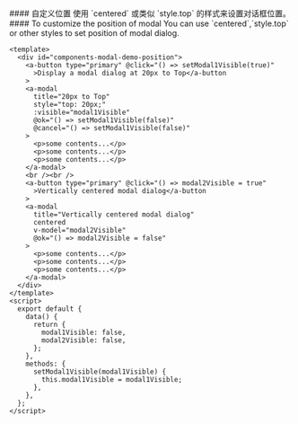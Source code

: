 <cn>
#### 自定义位置
使用 `centered` 或类似 `style.top` 的样式来设置对话框位置。
</cn>

<us>
#### To customize the position of modal
You can use `centered`,`style.top` or other styles to set position of modal dialog.
</us>

```tpl
<template>
  <div id="components-modal-demo-position">
    <a-button type="primary" @click="() => setModal1Visible(true)"
      >Display a modal dialog at 20px to Top</a-button
    >
    <a-modal
      title="20px to Top"
      style="top: 20px;"
      :visible="modal1Visible"
      @ok="() => setModal1Visible(false)"
      @cancel="() => setModal1Visible(false)"
    >
      <p>some contents...</p>
      <p>some contents...</p>
      <p>some contents...</p>
    </a-modal>
    <br /><br />
    <a-button type="primary" @click="() => modal2Visible = true"
      >Vertically centered modal dialog</a-button
    >
    <a-modal
      title="Vertically centered modal dialog"
      centered
      v-model="modal2Visible"
      @ok="() => modal2Visible = false"
    >
      <p>some contents...</p>
      <p>some contents...</p>
      <p>some contents...</p>
    </a-modal>
  </div>
</template>
<script>
  export default {
    data() {
      return {
        modal1Visible: false,
        modal2Visible: false,
      };
    },
    methods: {
      setModal1Visible(modal1Visible) {
        this.modal1Visible = modal1Visible;
      },
    },
  };
</script>
```
